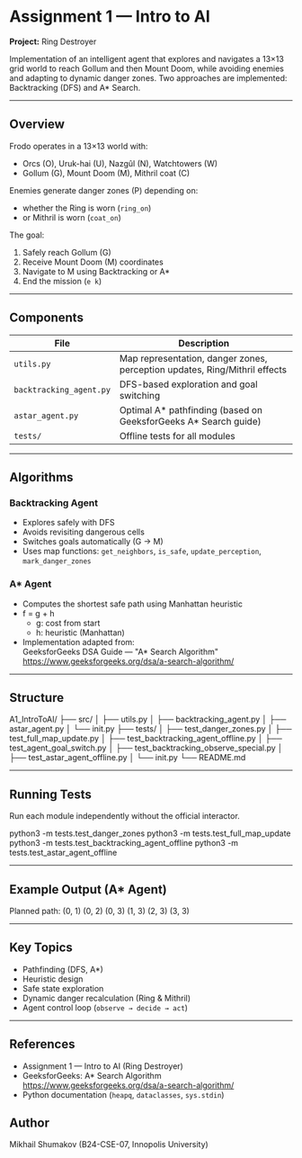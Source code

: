 # Assignment 1 — Intro to AI  
**Project:** Ring Destroyer  

Implementation of an intelligent agent that explores and navigates a 13×13 grid world to reach Gollum and then Mount Doom, while avoiding enemies and adapting to dynamic danger zones. Two approaches are implemented: Backtracking (DFS) and A* Search.

---

## Overview

Frodo operates in a 13×13 world with:
- Orcs (O), Uruk-hai (U), Nazgûl (N), Watchtowers (W)
- Gollum (G), Mount Doom (M), Mithril coat (C)

Enemies generate danger zones (P) depending on:
- whether the Ring is worn (`ring_on`)
- or Mithril is worn (`coat_on`)

The goal:
1. Safely reach Gollum (G)  
2. Receive Mount Doom (M) coordinates  
3. Navigate to M using Backtracking or A*  
4. End the mission (`e k`)

---

## Components

| File | Description |
|------|--------------|
| `utils.py` | Map representation, danger zones, perception updates, Ring/Mithril effects |
| `backtracking_agent.py` | DFS-based exploration and goal switching |
| `astar_agent.py` | Optimal A* pathfinding (based on GeeksforGeeks A* Search guide) |
| `tests/` | Offline tests for all modules |

---

## Algorithms

### Backtracking Agent
- Explores safely with DFS
- Avoids revisiting dangerous cells
- Switches goals automatically (G → M)
- Uses map functions: `get_neighbors`, `is_safe`, `update_perception`, `mark_danger_zones`

### A* Agent
- Computes the shortest safe path using Manhattan heuristic  
- f = g + h  
  - g: cost from start  
  - h: heuristic (Manhattan)  
- Implementation adapted from:  
  GeeksforGeeks DSA Guide — "A* Search Algorithm"  
  https://www.geeksforgeeks.org/dsa/a-search-algorithm/

---

## Structure

A1_IntroToAI/
├── src/
│   ├── utils.py
│   ├── backtracking_agent.py
│   ├── astar_agent.py
│   └── init.py
├── tests/
│   ├── test_danger_zones.py
│   ├── test_full_map_update.py
│   ├── test_backtracking_agent_offline.py
│   ├── test_agent_goal_switch.py
│   ├── test_backtracking_observe_special.py
│   ├── test_astar_agent_offline.py
│   └── init.py
└── README.md

---

## Running Tests

Run each module independently without the official interactor.

python3 -m tests.test_danger_zones
python3 -m tests.test_full_map_update
python3 -m tests.test_backtracking_agent_offline
python3 -m tests.test_astar_agent_offline

---

## Example Output (A* Agent)

Planned path:
(0, 1)
(0, 2)
(0, 3)
(1, 3)
(2, 3)
(3, 3)

---

## Key Topics
- Pathfinding (DFS, A*)
- Heuristic design
- Safe state exploration
- Dynamic danger recalculation (Ring & Mithril)
- Agent control loop (`observe → decide → act`)

---

## References
- Assignment 1 — Intro to AI (Ring Destroyer)
- GeeksforGeeks: A* Search Algorithm  
  https://www.geeksforgeeks.org/dsa/a-search-algorithm/
- Python documentation (`heapq`, `dataclasses`, `sys.stdin`)

## Author
Mikhail Shumakov (B24-CSE-07, Innopolis University)